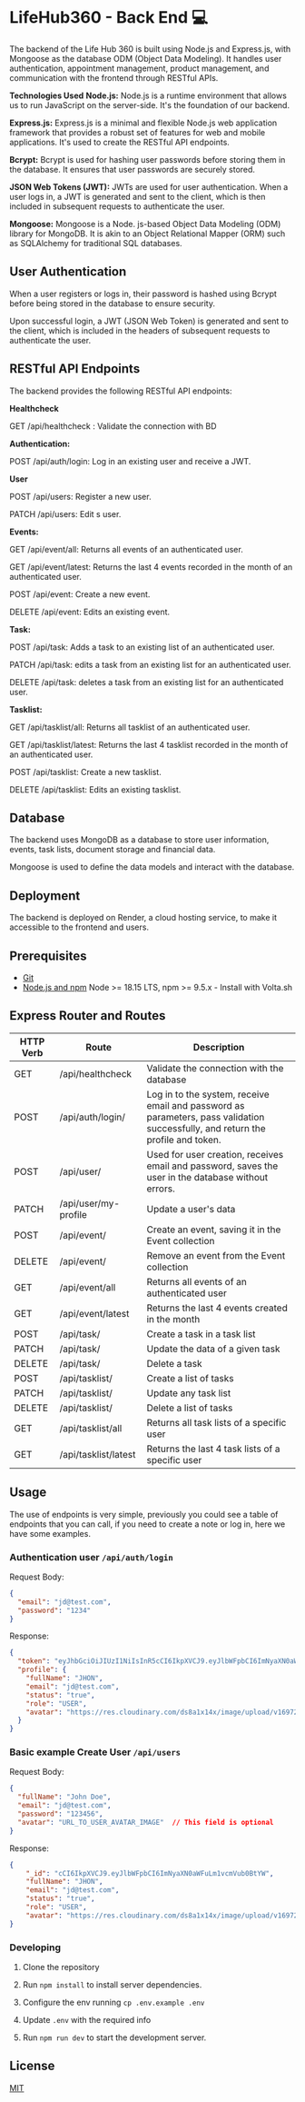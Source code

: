 # LifeHub360 - Back End 💻

The backend of the Life Hub 360 is built using Node.js and Express.js, with Mongoose as the database ODM (Object Data Modeling). It handles user authentication, appointment management, product management, and communication with the frontend through RESTful APIs.

**Technologies Used**
**Node.js:** Node.js is a runtime environment that allows us to run JavaScript on the server-side. It's the foundation of our backend.

**Express.js:** Express.js is a minimal and flexible Node.js web application framework that provides a robust set of features for web and mobile applications. It's used to create the RESTful API endpoints.

**Bcrypt:** Bcrypt is used for hashing user passwords before storing them in the database. It ensures that user passwords are securely stored.

**JSON Web Tokens (JWT):** JWTs are used for user authentication. When a user logs in, a JWT is generated and sent to the client, which is then included in subsequent requests to authenticate the user.

**Mongoose:** Mongoose is a Node. js-based Object Data Modeling (ODM) library for MongoDB. It is akin to an Object Relational Mapper (ORM) such as SQLAlchemy for traditional SQL databases.

## User Authentication
When a user registers or logs in, their password is hashed using Bcrypt before being stored in the database to ensure security.

Upon successful login, a JWT (JSON Web Token) is generated and sent to the client, which is included in the headers of subsequent requests to authenticate the user.

## RESTful API Endpoints
The backend provides the following RESTful API endpoints:

**Healthcheck**

GET /api/healthcheck : Validate the connection with BD

**Authentication:**

POST /api/auth/login: Log in an existing user and receive a JWT.

**User**

POST /api/users: Register a new user.

PATCH /api/users: Edit s user.


**Events:**

GET /api/event/all: Returns all events of an authenticated user.

GET /api/event/latest: Returns the last 4 events recorded in the month of an authenticated user.

POST /api/event: Create a new event.

DELETE /api/event: Edits an existing event.


**Task:**

POST /api/task: Adds a task to an existing list of an authenticated user.

PATCH /api/task: edits a task from an existing list for an authenticated user.

DELETE /api/task: deletes a task from an existing list for an authenticated user.

**Tasklist:**

GET /api/tasklist/all: Returns all tasklist of an authenticated user.

GET /api/tasklist/latest: Returns the last 4 tasklist recorded in the month of an authenticated user.

POST /api/tasklist: Create a new tasklist.

DELETE /api/tasklist: Edits an existing tasklist.


## Database
The backend uses MongoDB as a database to store user information, events, task lists, document storage and financial data.

Mongoose is used to define the data models and interact with the database.

## Deployment
The backend is deployed on Render, a cloud hosting service, to make it accessible to the frontend and users.

## Prerequisites

- [Git](https://git-scm.com/downloads)
- [Node.js and npm](https://nodejs.org) Node >= 18.15 LTS, npm >= 9.5.x - Install with Volta.sh

## Express Router and Routes

| HTTP Verb   | Route                   | Description                                       |
| ----------- | ------------------------| ------------------------------------------------- |
| GET         | /api/healthcheck        | Validate the connection with the database        |
| POST        | /api/auth/login/        | Log in to the system, receive email and password as parameters, pass validation successfully, and return the profile and token. |
| POST        | /api/user/              | Used for user creation, receives email and password, saves the user in the database without errors. |
| PATCH       | /api/user/my-profile    | Update a user's data                             |
| POST        | /api/event/             | Create an event, saving it in the Event collection |
| DELETE      | /api/event/             | Remove an event from the Event collection        |
| GET         | /api/event/all          | Returns all events of an authenticated user     |
| GET         | /api/event/latest       | Returns the last 4 events created in the month  |
| POST        | /api/task/              | Create a task in a task list                     |
| PATCH       | /api/task/              | Update the data of a given task                  |
| DELETE      | /api/task/              | Delete a task                                    |
| POST        | /api/tasklist/          | Create a list of tasks                           |
| PATCH       | /api/tasklist/          | Update any task list                            |
| DELETE      | /api/tasklist/          | Delete a list of tasks                          |
| GET         | /api/tasklist/all       | Returns all task lists of a specific user        |
| GET         | /api/tasklist/latest    | Returns the last 4 task lists of a specific user |


## Usage

The use of endpoints is very simple, previously you could see a table of endpoints that you can call, if you need to create a note or log in, here we have some examples.

### Authentication **user** `/api/auth/login`

Request Body:

```json
{
  "email": "jd@test.com",
  "password": "1234"
}
```

Response:

```json
{
  "token": "eyJhbGciOiJIUzI1NiIsInR5cCI6IkpXVCJ9.eyJlbWFpbCI6ImNyaXN0aWFuLm1vcmVub0BtYWtlaXRyZWFsLmNhbXAiLCJpYXQiOjE2NjEyMDgwODJ9.kPdMoVUEnyX36vi606Mc1C66yWLKKAB37GLbF0gzhBo",
  "profile": {
    "fullName": "JHON",
    "email": "jd@test.com",
    "status": "true",
    "role": "USER",
    "avatar": "https://res.cloudinary.com/ds8a1x14x/image/upload/v1697245792/user_default.png",
  }
}
```

### Basic example **Create User** `/api/users`

Request Body:

```json
{
  "fullName": "John Doe",
  "email": "jd@test.com",
  "password": "123456",
  "avatar": "URL_TO_USER_AVATAR_IMAGE"  // This field is optional
}
```

Response:

```json
{
    "_id": "cCI6IkpXVCJ9.eyJlbWFpbCI6ImNyaXN0aWFuLm1vcmVub0BtYW",
    "fullName": "JHON",
    "email": "jd@test.com",
    "status": "true",
    "role": "USER",
    "avatar": "https://res.cloudinary.com/ds8a1x14x/image/upload/v1697245792/user_default.png",
}
```

### Developing

1. Clone the repository

2. Run `npm install` to install server dependencies.

3. Configure the env running `cp .env.example .env`

4. Update `.env` with the required info

5. Run `npm run dev` to start the development server.

## License

[MIT](LICENSE)
